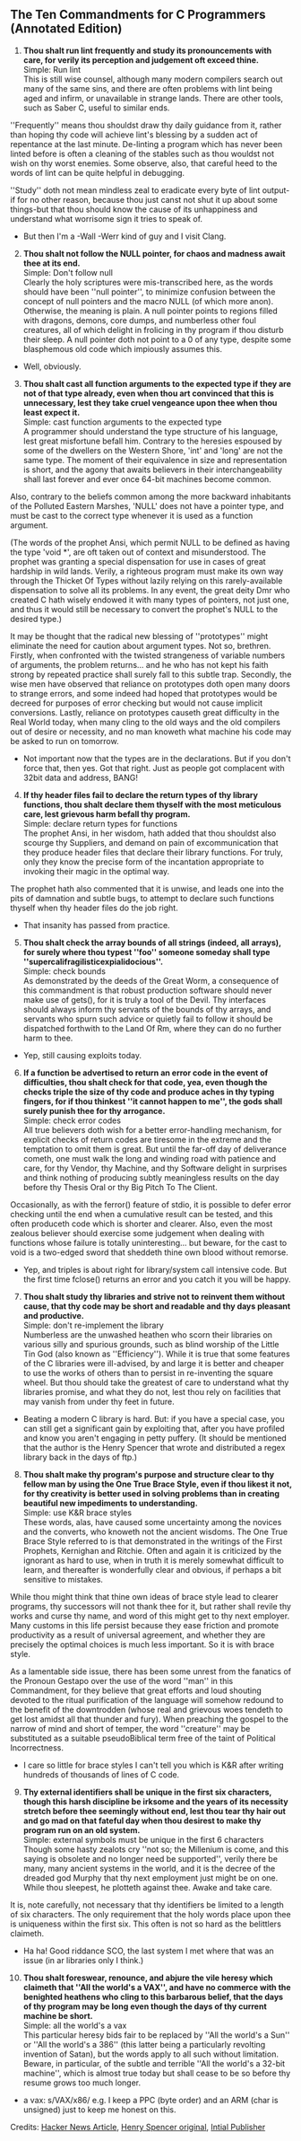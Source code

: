 ## The Ten Commandments for C Programmers (Annotated Edition)

1. **Thou shalt run lint frequently and study its pronouncements with care, for verily its perception and judgement oft exceed thine.**  
   Simple: Run lint  
   This is still wise counsel, although many modern compilers search out many of the same sins, and there are often problems with lint being aged and infirm, or unavailable in strange lands. There are other tools, such as Saber C, useful to similar ends.

''Frequently'' means thou shouldst draw thy daily guidance from it, rather than hoping thy code will achieve lint's blessing by a sudden act of repentance at the last minute. De-linting a program which has never been linted before is often a cleaning of the stables such as thou wouldst not wish on thy worst enemies. Some observe, also, that careful heed to the words of lint can be quite helpful in debugging.

''Study'' doth not mean mindless zeal to eradicate every byte of lint output-if for no other reason, because thou just canst not shut it up about some things-but that thou should know the cause of its unhappiness and understand what worrisome sign it tries to speak of.

- But then I'm a -Wall -Werr kind of guy and I visit Clang.

2. **Thou shalt not follow the NULL pointer, for chaos and madness await thee at its end.**  
   Simple: Don't follow null  
   Clearly the holy scriptures were mis-transcribed here, as the words should have been ''null pointer'', to minimize confusion between the concept of null pointers and the macro NULL (of which more anon). Otherwise, the meaning is plain. A null pointer points to regions filled with dragons, demons, core dumps, and numberless other foul creatures, all of which delight in frolicing in thy program if thou disturb their sleep. A null pointer doth not point to a 0 of any type, despite some blasphemous old code which impiously assumes this.

- Well, obviously.

3. **Thou shalt cast all function arguments to the expected type if they are not of that type already, even when thou art convinced that this is unnecessary, lest they take cruel vengeance upon thee when thou least expect it.**  
   Simple: cast function arguments to the expected type  
   A programmer should understand the type structure of his language, lest great misfortune befall him. Contrary to the heresies espoused by some of the dwellers on the Western Shore, 'int' and 'long' are not the same type. The moment of their equivalence in size and representation is short, and the agony that awaits believers in their interchangeability shall last forever and ever once 64-bit machines become common.

Also, contrary to the beliefs common among the more backward inhabitants of the Polluted Eastern Marshes, 'NULL' does not have a pointer type, and must be cast to the correct type whenever it is used as a function argument.

(The words of the prophet Ansi, which permit NULL to be defined as having the type 'void \*', are oft taken out of context and misunderstood. The prophet was granting a special dispensation for use in cases of great hardship in wild lands. Verily, a righteous program must make its own way through the Thicket Of Types without lazily relying on this rarely-available dispensation to solve all its problems. In any event, the great deity Dmr who created C hath wisely endowed it with many types of pointers, not just one, and thus it would still be necessary to convert the prophet's NULL to the desired type.)

It may be thought that the radical new blessing of ''prototypes'' might eliminate the need for caution about argument types. Not so, brethren. Firstly, when confronted with the twisted strangeness of variable numbers of arguments, the problem returns... and he who has not kept his faith strong by repeated practice shall surely fall to this subtle trap. Secondly, the wise men have observed that reliance on prototypes doth open many doors to strange errors, and some indeed had hoped that prototypes would be decreed for purposes of error checking but would not cause implicit conversions. Lastly, reliance on prototypes causeth great difficulty in the Real World today, when many cling to the old ways and the old compilers out of desire or necessity, and no man knoweth what machine his code may be asked to run on tomorrow.

- Not important now that the types are in the declarations. But if you don't force that, then yes. Got that right. Just as people got complacent with 32bit data and address, BANG!

4. **If thy header files fail to declare the return types of thy library functions, thou shalt declare them thyself with the most meticulous care, lest grievous harm befall thy program.**  
   Simple: declare return types for functions  
   The prophet Ansi, in her wisdom, hath added that thou shouldst also scourge thy Suppliers, and demand on pain of excommunication that they produce header files that declare their library functions. For truly, only they know the precise form of the incantation appropriate to invoking their magic in the optimal way.

The prophet hath also commented that it is unwise, and leads one into the pits of damnation and subtle bugs, to attempt to declare such functions thyself when thy header files do the job right.

- That insanity has passed from practice.

5. **Thou shalt check the array bounds of all strings (indeed, all arrays), for surely where thou typest ''foo'' someone someday shall type ''supercalifragilisticexpialidocious''.**  
   Simple: check bounds  
   As demonstrated by the deeds of the Great Worm, a consequence of this commandment is that robust production software should never make use of gets(), for it is truly a tool of the Devil. Thy interfaces should always inform thy servants of the bounds of thy arrays, and servants who spurn such advice or quietly fail to follow it should be dispatched forthwith to the Land Of Rm, where they can do no further harm to thee.

- Yep, still causing exploits today.

6. **If a function be advertised to return an error code in the event of difficulties, thou shalt check for that code, yea, even though the checks triple the size of thy code and produce aches in thy typing fingers, for if thou thinkest ''it cannot happen to me'', the gods shall surely punish thee for thy arrogance.**  
   Simple: check error codes  
   All true believers doth wish for a better error-handling mechanism, for explicit checks of return codes are tiresome in the extreme and the temptation to omit them is great. But until the far-off day of deliverance cometh, one must walk the long and winding road with patience and care, for thy Vendor, thy Machine, and thy Software delight in surprises and think nothing of producing subtly meaningless results on the day before thy Thesis Oral or thy Big Pitch To The Client.

Occasionally, as with the ferror() feature of stdio, it is possible to defer error checking until the end when a cumulative result can be tested, and this often produceth code which is shorter and clearer. Also, even the most zealous believer should exercise some judgement when dealing with functions whose failure is totally uninteresting... but beware, for the cast to void is a two-edged sword that sheddeth thine own blood without remorse.

- Yep, and triples is about right for library/system call intensive code. But the first time fclose() returns an error and you catch it you will be happy.

7. **Thou shalt study thy libraries and strive not to reinvent them without cause, that thy code may be short and readable and thy days pleasant and productive.**  
   Simple: don't re-implement the library  
   Numberless are the unwashed heathen who scorn their libraries on various silly and spurious grounds, such as blind worship of the Little Tin God (also known as ''Efficiency''). While it is true that some features of the C libraries were ill-advised, by and large it is better and cheaper to use the works of others than to persist in re-inventing the square wheel. But thou should take the greatest of care to understand what thy libraries promise, and what they do not, lest thou rely on facilities that may vanish from under thy feet in future.

- Beating a modern C library is hard. But: if you have a special case, you can still get a significant gain by exploiting that, after you have profiled and know you aren't engaging in petty puffery. (It should be mentioned that the author is the Henry Spencer that wrote and distributed a regex library back in the days of ftp.)

8. **Thou shalt make thy program's purpose and structure clear to thy fellow man by using the One True Brace Style, even if thou likest it not, for thy creativity is better used in solving problems than in creating beautiful new impediments to understanding.**  
   Simple: use K&R brace styles  
   These words, alas, have caused some uncertainty among the novices and the converts, who knoweth not the ancient wisdoms. The One True Brace Style referred to is that demonstrated in the writings of the First Prophets, Kernighan and Ritchie. Often and again it is criticized by the ignorant as hard to use, when in truth it is merely somewhat difficult to learn, and thereafter is wonderfully clear and obvious, if perhaps a bit sensitive to mistakes.

While thou might think that thine own ideas of brace style lead to clearer programs, thy successors will not thank thee for it, but rather shall revile thy works and curse thy name, and word of this might get to thy next employer. Many customs in this life persist because they ease friction and promote productivity as a result of universal agreement, and whether they are precisely the optimal choices is much less important. So it is with brace style.

As a lamentable side issue, there has been some unrest from the fanatics of the Pronoun Gestapo over the use of the word ''man'' in this Commandment, for they believe that great efforts and loud shouting devoted to the ritual purification of the language will somehow redound to the benefit of the downtrodden (whose real and grievous woes tendeth to get lost amidst all that thunder and fury). When preaching the gospel to the narrow of mind and short of temper, the word ''creature'' may be substituted as a suitable pseudoBiblical term free of the taint of Political Incorrectness.

- I care so little for brace styles I can't tell you which is K&R after writing hundreds of thousands of lines of C code.

9. **Thy external identifiers shall be unique in the first six characters, though this harsh discipline be irksome and the years of its necessity stretch before thee seemingly without end, lest thou tear thy hair out and go mad on that fateful day when thou desirest to make thy program run on an old system.**  
   Simple: external symbols must be unique in the first 6 characters  
   Though some hasty zealots cry ''not so; the Millenium is come, and this saying is obsolete and no longer need be supported'', verily there be many, many ancient systems in the world, and it is the decree of the dreaded god Murphy that thy next employment just might be on one. While thou sleepest, he plotteth against thee. Awake and take care.

It is, note carefully, not necessary that thy identifiers be limited to a length of six characters. The only requirement that the holy words place upon thee is uniqueness within the first six. This often is not so hard as the belittlers claimeth.

- Ha ha! Good riddance SCO, the last system I met where that was an issue (in ar libraries only I think.)

10. **Thou shalt foreswear, renounce, and abjure the vile heresy which claimeth that ''All the world's a VAX'', and have no commerce with the benighted heathens who cling to this barbarous belief, that the days of thy program may be long even though the days of thy current machine be short.**  
    Simple: all the world's a vax  
    This particular heresy bids fair to be replaced by ''All the world's a Sun'' or ''All the world's a 386'' (this latter being a particularly revolting invention of Satan), but the words apply to all such without limitation. Beware, in particular, of the subtle and terrible ''All the world's a 32-bit machine'', which is almost true today but shall cease to be so before thy resume grows too much longer.

- a vax: s/VAX/x86/ e.g. I keep a PPC (byte order) and an ARM (char is unsigned) just to keep me honest on this.

Credits: [Hacker News Article](https://news.ycombinator.com/item?id=1876981), [Henry Spencer original](http://www.lysator.liu.se/c/ten-commandments.html), [Intial Publisher](http://books.google.com/books?id=lbsmK77EVU4C&lpg=PA1&pg=PA36#v=onepage&q&f=false)
